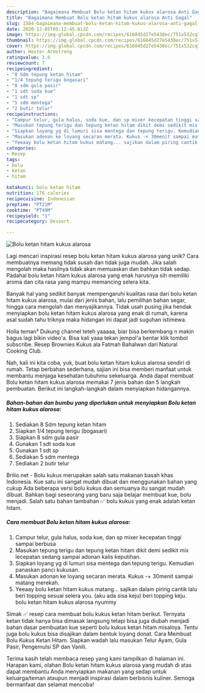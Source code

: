 ```yaml
---
description: "Bagaimana Membuat Bolu ketan hitam kukus alarosa Anti Gagal"
title: "Bagaimana Membuat Bolu ketan hitam kukus alarosa Anti Gagal"
slug: 1584-bagaimana-membuat-bolu-ketan-hitam-kukus-alarosa-anti-gagal
date: 2020-12-05T05:12:45.613Z
image: https://img-global.cpcdn.com/recipes/616845d27e5438ec/751x532cq70/bolu-ketan-hitam-kukus-alarosa-foto-resep-utama.jpg
thumbnail: https://img-global.cpcdn.com/recipes/616845d27e5438ec/751x532cq70/bolu-ketan-hitam-kukus-alarosa-foto-resep-utama.jpg
cover: https://img-global.cpcdn.com/recipes/616845d27e5438ec/751x532cq70/bolu-ketan-hitam-kukus-alarosa-foto-resep-utama.jpg
author: Hester Armstrong
ratingvalue: 3.6
reviewcount: 7
recipeingredient:
- "8 Sdm tepung ketan hitam"
- "1/4 tepung terigu bogasari"
- "8 sdm gula pasir"
- "1 sdt soda kue"
- "1 sdt sp"
- "5 sdm mentega"
- "2 butir telur"
recipeinstructions:
- "Campur telur, gula halus, soda kue, dan sp mixer kecepatan tinggi sampai berbusa"
- "Masukan tepung terigu dan tepung ketan hitam dikit demi sedikit mix lecepatan sedang sampai adonan kalis keputihan."
- "Siapkan loyang yg di lumuri sisa mentega dan tepung terigu. Kemudian panaskan panci kukusan."
- "Masukan adonan ke loyang secaran merata. Kukus -+ 30menit sampai matang merekah."
- "Yeeaay bolu ketan hitam kukus matang... sajikan dalam piring cantik lalu beri topping sesuai selera you. (aku ada sisa keju) beri topping keju. bolu ketan hitam kukus alarosa nyummy"
categories:
- Resep
tags:
- bolu
- ketan
- hitam

katakunci: bolu ketan hitam 
nutrition: 176 calories
recipecuisine: Indonesian
preptime: "PT21M"
cooktime: "PT49M"
recipeyield: "1"
recipecategory: Dessert

---
```



![Bolu ketan hitam kukus alarosa](https://img-global.cpcdn.com/recipes/616845d27e5438ec/751x532cq70/bolu-ketan-hitam-kukus-alarosa-foto-resep-utama.jpg)

Lagi mencari inspirasi resep bolu ketan hitam kukus alarosa yang unik? Cara membuatnya memang tidak susah dan tidak juga mudah. Jika salah mengolah maka hasilnya tidak akan memuaskan dan bahkan tidak sedap. Padahal bolu ketan hitam kukus alarosa yang enak harusnya sih memiliki aroma dan cita rasa yang mampu memancing selera kita.

Banyak hal yang sedikit banyak mempengaruhi kualitas rasa dari bolu ketan hitam kukus alarosa, mulai dari jenis bahan, lalu pemilihan bahan segar, hingga cara mengolah dan menyajikannya. Tidak usah pusing jika hendak menyiapkan bolu ketan hitam kukus alarosa yang enak di rumah, karena asal sudah tahu triknya maka hidangan ini dapat jadi suguhan istimewa.

Holla teman² Dukung channel teteh yaaaaa, biar bisa berkembang n makin bagus lagi bikin video&#39;a. Bisa kali yaaa tekan jempol&#39;a bentar klik tombol subscribe. Resep Brownies Kukus ala Fatmah Bahalwan dari Natural Cooking Club.


Nah, kali ini kita coba, yuk, buat bolu ketan hitam kukus alarosa sendiri di rumah. Tetap berbahan sederhana, sajian ini bisa memberi manfaat untuk membantu menjaga kesehatan tubuhmu sekeluarga. Anda dapat membuat Bolu ketan hitam kukus alarosa memakai 7 jenis bahan dan 5 langkah pembuatan. Berikut ini langkah-langkah dalam menyiapkan hidangannya.

<!--inarticleads1-->

##### Bahan-bahan dan bumbu yang diperlukan untuk menyiapkan Bolu ketan hitam kukus alarosa:

1. Sediakan 8 Sdm tepung ketan hitam
1. Siapkan 1/4 tepung terigu (bogasari)
1. Siapkan 8 sdm gula pasir
1. Gunakan 1 sdt soda kue
1. Gunakan 1 sdt sp
1. Sediakan 5 sdm mentega
1. Sediakan 2 butir telur


Brilio.net - Bolu kukus merupakan salah satu makanan basah khas Indonesia. Kue satu ini sangat mudah dibuat dan menggunakan bahan yang cukup Ada beberapa versi bolu kukus dan semuanya itu sangat mudah dibuat. Bahkan bagi seseorang yang baru saja belajar membuat kue, bolu menjadi. Salah satu bahan tambahan ✅ bolu kukus yang enak adalah ketan hitam. 

<!--inarticleads2-->

##### Cara membuat Bolu ketan hitam kukus alarosa:

1. Campur telur, gula halus, soda kue, dan sp mixer kecepatan tinggi sampai berbusa
1. Masukan tepung terigu dan tepung ketan hitam dikit demi sedikit mix lecepatan sedang sampai adonan kalis keputihan.
1. Siapkan loyang yg di lumuri sisa mentega dan tepung terigu. Kemudian panaskan panci kukusan.
1. Masukan adonan ke loyang secaran merata. Kukus -+ 30menit sampai matang merekah.
1. Yeeaay bolu ketan hitam kukus matang... sajikan dalam piring cantik lalu beri topping sesuai selera you. (aku ada sisa keju) beri topping keju. bolu ketan hitam kukus alarosa nyummy


Simak ✅ resep cara membuat bolu kukus ketan hitam berikut. Ternyata ketan tidak hanya bisa dimasak langsung tetapi bisa juga diubah menjadi bahan dasar pembuatan kue seperti bolu kukus ketan hitam misalnya. Tentu juga bolu kukus bisa disajikan dalam bentuk loyang donat. Cara Membuat Bolu Kukus Ketan Hitam. Siapkan wadah lalu masukan Telur Ayam, Gula Pasir, Pengemulsi SP dan Vanili. 

Terima kasih telah membaca resep yang kami tampilkan di halaman ini. Harapan kami, olahan Bolu ketan hitam kukus alarosa yang mudah di atas dapat membantu Anda menyiapkan makanan yang sedap untuk keluarga/teman ataupun menjadi inspirasi dalam berbisnis kuliner. Semoga bermanfaat dan selamat mencoba!
